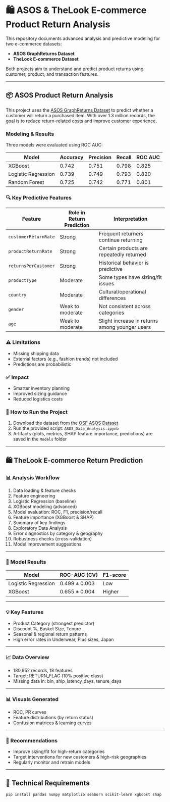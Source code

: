 # 🛍️ ASOS & TheLook E-commerce Product Return Analysis

This repository documents advanced analysis and predictive modeling for two e-commerce datasets:  
- **ASOS GraphReturns Dataset**  
- **TheLook E-commerce Dataset**

Both projects aim to understand and predict product returns using customer, product, and transaction features.

---

## 📦 ASOS Product Return Analysis

This project uses the [ASOS GraphReturns Dataset](https://osf.io/c793h/) to predict whether a customer will return a purchased item. With over 1.3 million records, the goal is to reduce return-related costs and improve customer experience.

###  Modeling & Results

Three models were evaluated using ROC AUC:

| Model               | Accuracy | Precision | Recall | ROC AUC |
|--------------------|----------|-----------|--------|---------|
| XGBoost            | 0.742    | 0.751     | 0.798  | 0.825   |
| Logistic Regression| 0.739    | 0.749     | 0.793  | 0.820   |
| Random Forest      | 0.725    | 0.742     | 0.771  | 0.801   |



### 🔍 Key Predictive Features

| **Feature**             | **Role in Return Prediction** | **Interpretation**                                 |
|-------------------------|-------------------------------|----------------------------------------------------|
| `customerReturnRate`    | Strong                        | Frequent returners continue returning              |
| `productReturnRate`     | Strong                        | Certain products are repeatedly returned           |
| `returnsPerCustomer`    | Strong                        | Historical behavior is predictive                  |
| `productType`           | Moderate                      | Some types have sizing/fit issues                  |
| `country`               | Moderate                      | Cultural/operational differences                   |
| `gender`                | Weak to moderate              | Not consistent across categories                   |
| `age`                   | Weak to moderate              | Slight increase in returns among younger users     |



### ⚠️ Limitations

- Missing shipping data  
- External factors (e.g., fashion trends) not included  
- Predictions are probabilistic

### ✅ Impact

- Smarter inventory planning  
- Improved sizing guidance  
- Reduced logistics costs
### 📂 How to Run the Project

1. Download the dataset from the [OSF ASOS Dataset](https://osf.io/c793h/)  
2. Run the provided script: `ASOS_Data_Analysis.ipynb`  
3. Artifacts (plots, metrics, SHAP feature importance, predictions) are saved in the `Models` folder

---

## 🛍️ TheLook E-commerce Return Prediction

### 📊 Analysis Workflow

1. Data loading & feature checks  
2. Feature engineering  
3. Logistic Regression (baseline)  
4. XGBoost modeling (advanced)  
5. Model evaluation: ROC, F1, precision/recall  
6. Feature importance (XGBoost & SHAP)  
7. Summary of key findings  
8. Exploratory Data Analysis  
9. Error diagnostics by category & geography  
10. Robustness checks (cross-validation)  
11. Model improvement suggestions  

---

### 🎯 Model Results

| Model               | ROC-AUC (CV) | F1-score |
|--------------------|--------------|----------|
| Logistic Regression| 0.499 ± 0.003| Low      |
| XGBoost            | 0.655 ± 0.004| Higher   |

---

### 💡 Key Features

- Product Category (strongest predictor)  
- Discount %, Basket Size, Tenure  
- Seasonal & regional return patterns  
- High error rates in Underwear, Plus sizes, Japan  

---

### 📈 Data Overview

- 180,952 records, 18 features  
- Target: RETURN_FLAG (10% positive class)  
- Missing data in: bin, ship_latency_days, tenure_days  

---

### 📊 Visuals Generated

- ROC, PR curves  
- Feature distributions (by return status)  
- Confusion matrices & learning curves  

---

### 💼 Recommendations

- Improve sizing/fit for high-return categories  
- Target interventions for new customers & high-risk geographies  
- Regularly monitor and retrain models  

---

## 🔧 Technical Requirements

```bash
pip install pandas numpy matplotlib seaborn scikit-learn xgboost shap

